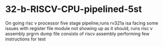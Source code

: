 # 32-b-RISCV-CPU-pipelined-5st
On going risc v  processor
five stage pipeline,runs rv321a isa
facing some issues with register file module not showing up as it should, runs risc v assembly prgrm
dump file consists of riscv assembly performing few instructions for test
